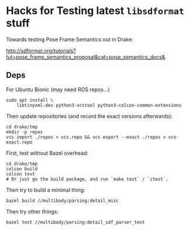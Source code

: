 # Hacks for Testing latest `libsdformat` stuff

Towards testing Pose Frame Semantics out in Drake:

http://sdformat.org/tutorials?tut=pose_frame_semantics_proposal&cat=pose_semantics_docs&

## Deps

For Ubuntu Bionic (may need ROS repos...)

    sudo apt install \
        libtinyxml-dev python3-vcstool python3-colcon-common-extensions

Then update repositories (and record the exact versions afterwards):

    cd drake/tmp
    mkdir -p repos
    vcs import ./repos < vcs.repo && vcs export --exact ./repos > vcs-exact.repo

First, test without Bazel overhead:

    cd drake/tmp
    colcon build
    colcon test
    # Or just go the build package, and run `make test` / `ctest`.

Then try to build a minimal thing:

    bazel build //multibody/parsing:detail_misc

Then try other things:

    bazel test //multibody/parsing:detail_sdf_parser_test
